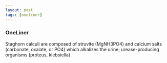 ```yaml
---
layout: post
tags: [oneliner]
---
```



### OneLiner

Staghorn calculi are composed of struvite (MgNH3PO4) and calcium salts (carbonate, oxalate, or PO4) which alkalizes the urine; urease-producing organisms (proteus, klebsiella)
